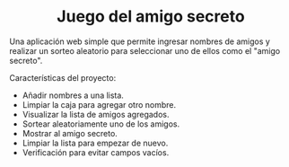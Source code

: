 <h1 align="center"> Juego del amigo secreto </h1>

Una aplicación web simple que permite ingresar nombres de amigos y realizar un sorteo aleatorio para seleccionar uno de ellos como el "amigo secreto".

Características del proyecto:
- Añadir nombres a una lista.
- Limpiar la caja para agregar otro nombre.
- Visualizar la lista de amigos agregados.
- Sortear aleatoriamente uno de los amigos.
- Mostrar al amigo secreto.
- Limpiar la lista para empezar de nuevo.
- Verificación para evitar campos vacíos.
